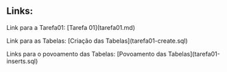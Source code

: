 ## Links:

<p> Link para a Tarefa01: 
[Tarefa 01](tarefa01.md)
<p> Link para as Tabelas: 
[Criação das Tabelas](tarefa01-create.sql)
<p> Links para o povoamento das Tabelas: 
[Povoamento das Tabelas](tarefa01-inserts.sql)